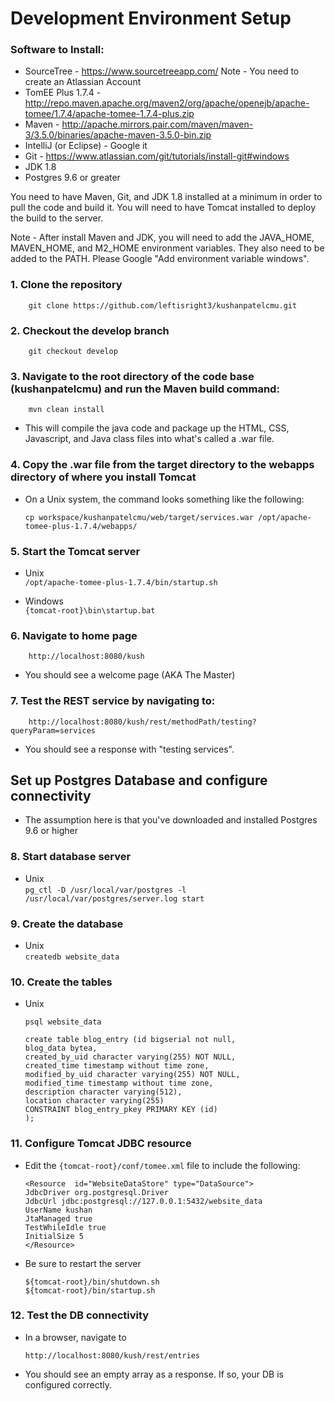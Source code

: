 # Development Environment Setup


### Software to Install:
* SourceTree - https://www.sourcetreeapp.com/ Note - You need to create an Atlassian Account
* TomEE Plus 1.7.4 - http://repo.maven.apache.org/maven2/org/apache/openejb/apache-tomee/1.7.4/apache-tomee-1.7.4-plus.zip
* Maven - http://apache.mirrors.pair.com/maven/maven-3/3.5.0/binaries/apache-maven-3.5.0-bin.zip
* IntelliJ (or Eclipse) - Google it
* Git - https://www.atlassian.com/git/tutorials/install-git#windows
* JDK 1.8
* Postgres 9.6 or greater

You need to have Maven, Git, and JDK 1.8 installed at a minimum in order to pull the code and build it.
You will need to have Tomcat installed to deploy the build to the server.

Note - After install Maven and JDK, you will need to add the JAVA_HOME, MAVEN_HOME, and M2_HOME environment variables. They also need to be added to the PATH. Please Google "Add environment variable windows". 

### 1. Clone the repository

        git clone https://github.com/leftisright3/kushanpatelcmu.git

### 2. Checkout the develop branch

        git checkout develop

### 3. Navigate to the root directory of the code base (kushanpatelcmu) and run the Maven build command:

        mvn clean install

* This will compile the java code and package up the HTML, CSS, Javascript, and Java class files into what's called a .war file.
 
### 4. Copy the .war file from the target directory to the webapps directory of where you install Tomcat

* On a Unix system, the command looks something like the following:

    `cp workspace/kushanpatelcmu/web/target/services.war /opt/apache-tomee-plus-1.7.4/webapps/`

### 5. Start the Tomcat server

* Unix \
        `/opt/apache-tomee-plus-1.7.4/bin/startup.sh`

* Windows \
        `{tomcat-root}\bin\startup.bat`

### 6. Navigate to home page

        http://localhost:8080/kush

* You should see a welcome page (AKA The Master)

### 7. Test the REST service by navigating to:

        http://localhost:8080/kush/rest/methodPath/testing?queryParam=services

* You should see a response with "testing services".

## Set up Postgres Database and configure connectivity
* The assumption here is that you've downloaded and installed Postgres 9.6 or higher

### 8. Start database server

* Unix \
    `pg_ctl -D /usr/local/var/postgres -l /usr/local/var/postgres/server.log start`

### 9. Create the database

* Unix \
    `createdb website_data`
    
### 10. Create the tables

* Unix 

    `psql website_data`
    
    `create table blog_entry (id bigserial not null,` \
       `blog_data bytea,` \
       `created_by_uid character varying(255) NOT NULL,` \
       `created_time timestamp without time zone,` \
       `modified_by_uid character varying(255) NOT NULL,` \
       `modified_time timestamp without time zone,` \
       `description character varying(512),` \
       `location character varying(255)` \
       `CONSTRAINT blog_entry_pkey PRIMARY KEY (id)` \
       `);`

### 11. Configure Tomcat JDBC resource

* Edit the `{tomcat-root}/conf/tomee.xml` file to include the following:

    `<Resource  id="WebsiteDataStore" type="DataSource">` \
               `JdbcDriver org.postgresql.Driver` \
               `JdbcUrl jdbc:postgresql://127.0.0.1:5432/website_data` \
               `UserName kushan` \
               `JtaManaged true` \
               `TestWhileIdle true` \
               `InitialSize 5` \
    `</Resource>`
    
* Be sure to restart the server

    `${tomcat-root}/bin/shutdown.sh` \
    `${tomcat-root}/bin/startup.sh`
       
### 12. Test the DB connectivity

* In a browser, navigate to 

    `http://localhost:8080/kush/rest/entries`

* You should see an empty array as a response. If so, your DB is configured correctly.